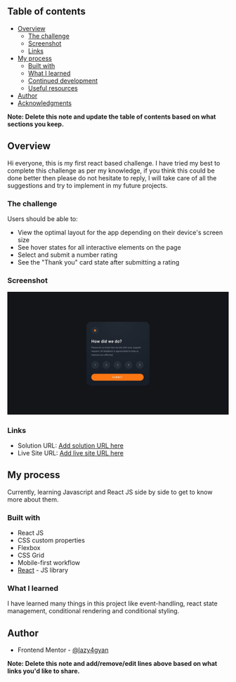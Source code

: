 
## Table of contents

- [Overview](#overview)
  - [The challenge](#the-challenge)
  - [Screenshot](#screenshot)
  - [Links](#links)
- [My process](#my-process)
  - [Built with](#built-with)
  - [What I learned](#what-i-learned)
  - [Continued development](#continued-development)
  - [Useful resources](#useful-resources)
- [Author](#author)
- [Acknowledgments](#acknowledgments)

**Note: Delete this note and update the table of contents based on what sections you keep.**

## Overview
Hi everyone, this is my first react based challenge. I have tried my best to complete this challenge as per my knowledge, if you think this could be done better then please do not hesitate to reply, I will take care of all the suggestions and try to implement in my future projects.
### The challenge

Users should be able to:

- View the optimal layout for the app depending on their device's screen size
- See hover states for all interactive elements on the page
- Select and submit a number rating
- See the "Thank you" card state after submitting a rating

### Screenshot

![Interactive Rating Component](./src/images/desktop-design.jpg)

### Links

- Solution URL: [Add solution URL here](https://your-solution-url.com)
- Live Site URL: [Add live site URL here](https://your-live-site-url.com)

## My process

Currently, learning Javascript and React JS side by side to get to know more about them.

### Built with

- React JS
- CSS custom properties
- Flexbox
- CSS Grid
- Mobile-first workflow
- [React](https://reactjs.org/) - JS library

### What I learned

I have learned many things in this project like event-handling, react state management, conditional rendering and conditional styling.

## Author

- Frontend Mentor - [@lazy4gyan](https://www.frontendmentor.io/profile/lazy4gyan)

**Note: Delete this note and add/remove/edit lines above based on what links you'd like to share.**


